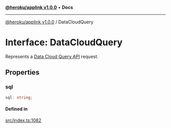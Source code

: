 [**@heroku/applink v1.0.0**](../README.md) • **Docs**

***

[@heroku/applink v1.0.0](../README.md) / DataCloudQuery

# Interface: DataCloudQuery

Represents a [Data Cloud Query API](https://developer.salesforce.com/docs/atlas.en-us.c360a_api.meta/c360a_api/c360a_api_query_v2.htm) request.

## Properties

### sql

```ts
sql: string;
```

#### Defined in

[src/index.ts:1082](https://github.com/heroku/heroku-applink-nodejs/blob/8285fe9db0bc3fb84b8b357e7da6a6202f07286d/src/index.ts#L1082)
